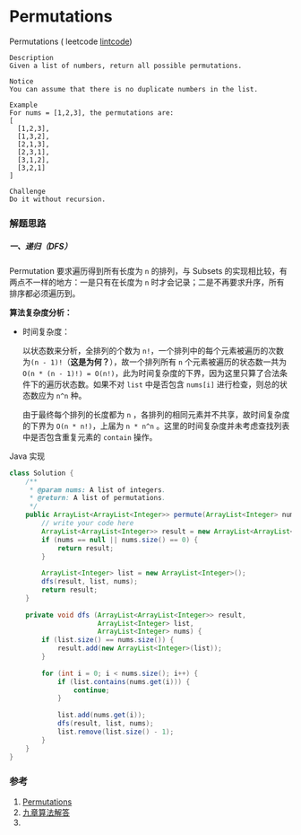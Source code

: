 # Permutations

Permutations ( leetcode [lintcode](http://www.lintcode.com/en/problem/permutations/))

```
Description
Given a list of numbers, return all possible permutations.

Notice
You can assume that there is no duplicate numbers in the list.

Example
For nums = [1,2,3], the permutations are:
[
  [1,2,3],
  [1,3,2],
  [2,1,3],
  [2,3,1],
  [3,1,2],
  [3,2,1]
]

Challenge 
Do it without recursion.
```

### 解题思路

##### 一、递归（DFS）

Permutation 要求遍历得到所有长度为 `n` 的排列，与 Subsets 的实现相比较，有两点不一样的地方：一是只有在长度为 `n` 时才会记录；二是不再要求升序，所有排序都必须遍历到。

**算法复杂度分析：**

- 时间复杂度：

  以状态数来分析，全排列的个数为 `n!`，一个排列中的每个元素被遍历的次数为`(n - 1)!`（**这是为何？**），故一个排列所有 `n` 个元素被遍历的状态数一共为 `O(n * (n - 1)!) = O(n!)`，此为时间复杂度的下界，因为这里只算了合法条件下的遍历状态数。如果不对 `list` 中是否包含 `nums[i]` 进行检查，则总的状态数应为 `n^n` 种。

  由于最终每个排列的长度都为 `n` ，各排列的相同元素并不共享，故时间复杂度的下界为 `O(n * n!)`，上届为 `n * n^n` 。这里的时间复杂度并未考虑查找列表中是否包含重复元素的 `contain` 操作。

Java 实现

```java
class Solution {
    /**
     * @param nums: A list of integers.
     * @return: A list of permutations.
     */
    public ArrayList<ArrayList<Integer>> permute(ArrayList<Integer> nums) {
        // write your code here
        ArrayList<ArrayList<Integer>> result = new ArrayList<ArrayList<Integer>>();
        if (nums == null || nums.size() == 0) {
            return result;
        }
        
        ArrayList<Integer> list = new ArrayList<Integer>();
        dfs(result, list, nums);
        return result;
    }
    
    private void dfs (ArrayList<ArrayList<Integer>> result,
                      ArrayList<Integer> list, 
                      ArrayList<Integer> nums) {
        if (list.size() == nums.size()) {
            result.add(new ArrayList<Integer>(list));
        }
        
        for (int i = 0; i < nums.size(); i++) {
            if (list.contains(nums.get(i))) {
                continue;
            }
            
            list.add(nums.get(i));
            dfs(result, list, nums);
            list.remove(list.size() - 1);
        }
    }
}

```





### 参考

1. [Permutations](http://algorithm.yuanbin.me/zh-hans/exhaustive_search/permutations.html)
2. [九章算法解答](http://www.jiuzhang.com/solutions/permutations/)
3. ​













